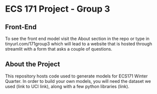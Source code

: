 # ECS 171 Project - Group 3
## Front-End
To see the front end model visit the About section in the repo or type in tinyurl.com/171group3 which will lead to a website that is hosted through streamlit with a form that asks a couple of questions.

## About the Project
This repository hosts code used to generate models for ECS171 Winter Quarter. In order to build your own models, you will need the dataset we used (link to UCI link), along with a few python libraries (link).
